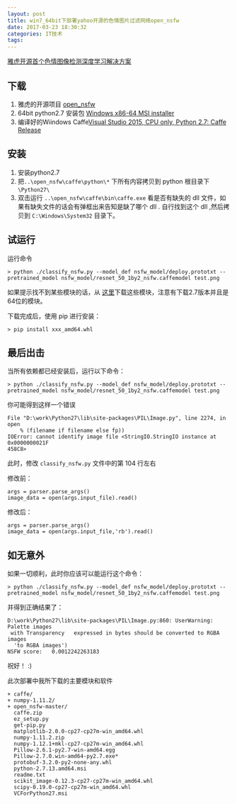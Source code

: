 ```yaml
---
layout: post
title: win7_64bit下部署yahoo开源的色情图片过滤网络open_nsfw
date: 2017-03-23 18:30:32
categories: IT技术
tags: 
---
```


[雅虎开源首个色情图像检测深度学习解决方案](http://www.yseeker.com/archives/14624.html)

## 下载

1. 雅虎的开源项目 [open_nsfw](https://github.com/yahoo/open_nsfw)
2. 64bit python2.7 安装包 [Windows x86-64 MSI installer](https://www.python.org/ftp/python/2.7.13/python-2.7.13.amd64.msi)
3. 编译好的Wiindows Caffe[Visual Studio 2015, CPU only, Python 2.7: Caffe Release](https://github.com/BVLC/caffe/tree/windows)

## 安装

1. 安装python2.7
2. 把`..\open_nsfw\caffe\python\*` 下所有内容拷贝到 python 根目录下 `\Python27\`
3. 双击运行 `..\open_nsfw\caffe\bin\caffe.exe` 看是否有缺失的 dll 文件，如果有缺失文件的话会有弹框出来告知是缺了哪个 dll . 自行找到这个 dll ,然后拷贝到 `C:\Windows\System32` 目录下。

## 试运行

运行命令

```
> python ./classify_nsfw.py --model_def nsfw_model/deploy.prototxt --pretrained_model nsfw_model/resnet_50_1by2_nsfw.caffemodel test.png
```

如果提示找不到某些模块的话，从 [这里](http://www.lfd.uci.edu/~gohlke/pythonlibs/)下载这些模块，注意有下载2.7版本并且是64位的模块。

下载完成后，使用 pip 进行安装：

```
> pip install xxx_amd64.whl
```

## 最后出击

当所有依赖都已经安装后，运行以下命令：

```
> python ./classify_nsfw.py --model_def nsfw_model/deploy.prototxt --pretrained_model nsfw_model/resnet_50_1by2_nsfw.caffemodel test.png
```

你可能得到这样一个错误

```
File "D:\work\Python27\lib\site-packages\PIL\Image.py", line 2274, in open
    % (filename if filename else fp))
IOError: cannot identify image file <StringIO.StringIO instance at 0x0000000021F
458C8>
```

此时，修改 `classify_nsfw.py` 文件中的第 104 行左右

修改前：

```
args = parser.parse_args()
image_data = open(args.input_file).read()
```

修改后：

```
args = parser.parse_args()
image_data = open(args.input_file,'rb').read() 
```

## 如无意外

如果一切顺利，此时你应该可以能运行这个命令：

```
> python ./classify_nsfw.py --model_def nsfw_model/deploy.prototxt --pretrained_model nsfw_model/resnet_50_1by2_nsfw.caffemodel test.png
```

并得到正确结果了：

```
D:\work\Python27\lib\site-packages\PIL\Image.py:860: UserWarning: Palette images
 with Transparency   expressed in bytes should be converted to RGBA images
  'to RGBA images')
NSFW score:   0.0012242263183
```

祝好！ :)


此次部署中我所下载的主要模块和软件

```
+ caffe/
+ numpy-1.11.2/
+ open_nsfw-master/
  caffe.zip
  ez_setup.py
  get-pip.py
  matplotlib-2.0.0-cp27-cp27m-win_amd64.whl
  numpy-1.11.2.zip
  numpy-1.12.1+mkl-cp27-cp27m-win_amd64.whl
  Pillow-2.6.1-py2.7-win-amd64.egg
  Pillow-2.7.0.win-amd64-py2.7.exe*
  protobuf-3.2.0-py2-none-any.whl
  python-2.7.13.amd64.msi
  readme.txt
  scikit_image-0.12.3-cp27-cp27m-win_amd64.whl
  scipy-0.19.0-cp27-cp27m-win_amd64.whl
  VCForPython27.msi
```


